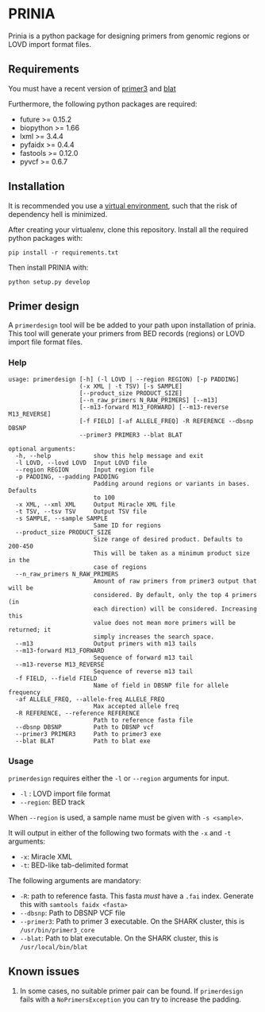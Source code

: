 PRINIA
=======

Prinia is a python package for designing primers from genomic regions or LOVD import format files. 

Requirements
-------------

You must have a recent version of [primer3](http://primer3.sourceforge.net/) and [blat](http://sourceforge.net/projects/blat/files/Blat%20Full%20Version/)

Furthermore, the following python packages are required:

* future >= 0.15.2
* biopython >= 1.66
* lxml >= 3.4.4
* pyfaidx >= 0.4.4
* fastools >= 0.12.0
* pyvcf >= 0.6.7 


Installation
-------------

It is recommended you use a [virtual environment](https://virtualenv.readthedocs.org), such that the risk of dependency hell is minimized.
  
After creating your virtualenv, clone this repository. 
Install all the required python packages with:
```
pip install -r requirements.txt
```


Then install PRINIA with:

```
python setup.py develop
```


Primer design
-------------

A `primerdesign` tool will be be added to your path upon installation of prinia.
This tool will generate your primers from BED records (regions) or LOVD import file format files.   
 
### Help


```
usage: primerdesign [-h] (-l LOVD | --region REGION) [-p PADDING]
                    (-x XML | -t TSV) [-s SAMPLE]
                    [--product_size PRODUCT_SIZE]
                    [--n_raw_primers N_RAW_PRIMERS] [--m13]
                    [--m13-forward M13_FORWARD] [--m13-reverse M13_REVERSE]
                    [-f FIELD] [-af ALLELE_FREQ] -R REFERENCE --dbsnp DBSNP
                    --primer3 PRIMER3 --blat BLAT

optional arguments:
  -h, --help            show this help message and exit
  -l LOVD, --lovd LOVD  Input LOVD file
  --region REGION       Input region file
  -p PADDING, --padding PADDING
                        Padding around regions or variants in bases. Defaults
                        to 100
  -x XML, --xml XML     Output Miracle XML file
  -t TSV, --tsv TSV     Output TSV file
  -s SAMPLE, --sample SAMPLE
                        Same ID for regions
  --product_size PRODUCT_SIZE
                        Size range of desired product. Defaults to 200-450
                        This will be taken as a minimum product size in the
                        case of regions
  --n_raw_primers N_RAW_PRIMERS
                        Amount of raw primers from primer3 output that will be
                        considered. By default, only the top 4 primers (in
                        each direction) will be considered. Increasing this
                        value does not mean more primers will be returned; it
                        simply increases the search space.
  --m13                 Output primers with m13 tails
  --m13-forward M13_FORWARD
                        Sequence of forward m13 tail
  --m13-reverse M13_REVERSE
                        Sequence of reverse m13 tail
  -f FIELD, --field FIELD
                        Name of field in DBSNP file for allele frequency
  -af ALLELE_FREQ, --allele-freq ALLELE_FREQ
                        Max accepted allele freq
  -R REFERENCE, --reference REFERENCE
                        Path to reference fasta file
  --dbsnp DBSNP         Path to DBSNP vcf
  --primer3 PRIMER3     Path to primer3 exe
  --blat BLAT           Path to blat exe

```

### Usage

`primerdesign` requires either the `-l` or `--region` arguments for input.

* `-l` : LOVD import file format
* `--region`: BED track
 
 When `--region` is used, a sample name must be given with `-s <sample>`. 

It will output in either of the following two formats with the `-x` and `-t` arguments:

* `-x`: Miracle XML
* `-t`: BED-like tab-delimited format

The following arguments are mandatory:

* `-R`: path to reference fasta. This fasta *must* have a `.fai` index. Generate this with `samtools faidx <fasta>`
* `--dbsnp`: Path to DBSNP VCF file
* `--primer3`: Path to primer 3 executable. On the SHARK cluster, this is `/usr/bin/primer3_core`
* `--blat`: Path to blat executable. On the SHARK cluster, this is `/usr/local/bin/blat` 


Known issues
------------
1. In some cases, no suitable primer pair can be found. If `primerdesign` fails with a `NoPrimersException` you can try to increase the padding.
 
 